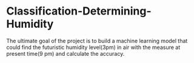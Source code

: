 # Classification-Determining-Humidity
The ultimate goal of the project is to build a machine learning model that could find the futuristic humidity level(3pm) in air with the measure at present time(9 pm) and calculate the accuracy.
